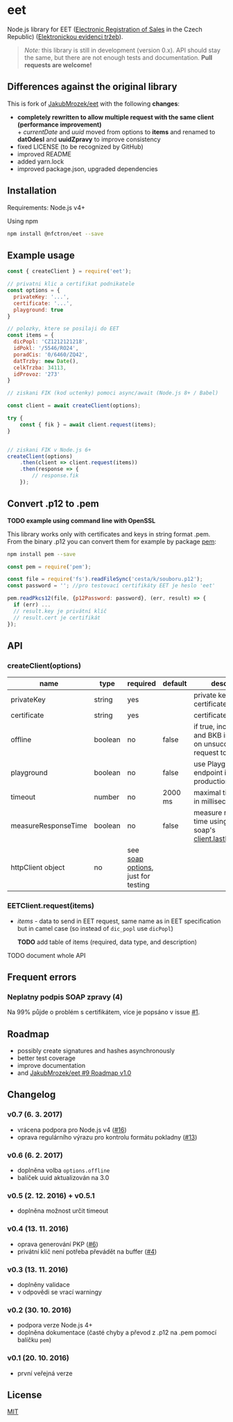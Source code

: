# eet

Node.js library for EET ([Electronic Registration of Sales](http://www.etrzby.cz/assets/cs/prilohy/EET_popis_rozhrani_v3.1.1_EN.pdf) in the Czech Republic) ([Elektronickou evidenci tržeb](http://www.etrzby.cz/cs/technicka-specifikace)).

> _Note:_ this library is still in development (version 0.x). API should stay the same, but there are not enough tests and documentation.
> **Pull requests are welcome!**


## Differences against the original library

This is fork of [JakubMrozek/eet](https://github.com/JakubMrozek/eet) with the following **changes**:
- **completely rewritten to allow multiple request with the same client (performance improvement)**  
	\+ _currentDate_ and _uuid_ moved from options to **items** and renamed to **datOdesl** and **uuidZpravy** to improve consistency
- fixed LICENSE (to be recognized by GitHub)
- improved README
- added yarn.lock
- improved package.json, upgraded dependencies


## Installation 

Requirements: Node.js v4+

Using npm

```bash
npm install @nfctron/eet --save
```


## Example usage

```javascript
const { createClient } = require('eet');

// privatni klic a certifikat podnikatele
const options = {
  privateKey: '...',
  certificate: '...',
  playground: true
}

// polozky, ktere se posilaji do EET 
const items = {
  dicPopl: 'CZ1212121218',
  idPokl: '/5546/RO24',
  poradCis: '0/6460/ZQ42',
  datTrzby: new Date(),
  celkTrzba: 34113,
  idProvoz: '273'
}

// ziskani FIK (kod uctenky) pomoci async/await (Node.js 8+ / Babel)

const client = await createClient(options);

try {
	const { fik } = await client.request(items);
}


// ziskani FIK v Node.js 6+
createClient(options)
	.then(client => client.request(items))
	.then(response => {
		// response.fik
	});
```


## Convert .p12 to .pem

**TODO example using command line with OpenSSL**

This library works only with certificates and keys in string format .pem.
From the binary .p12 you can convert them for example by package [pem](https://github.com/andris9/pem):

```bash
npm install pem --save
```

```javascript
const pem = require('pem');

const file = require('fs').readFileSync('cesta/k/souboru.p12');
const password = ''; //pro testovací certifikáty EET je heslo 'eet'

pem.readPkcs12(file, {p12Password: password}, (err, result) => {
  if (err) ...
  // result.key je privátní klíč
  // result.cert je certifikát
});
```


## API


### createClient(options)

|        name         |  type   |                                     required                                      | default |                                                      description                                                       |
|---------------------|---------|-----------------------------------------------------------------------------------|---------|------------------------------------------------------------------------------------------------------------------------|
| privateKey          | string  | yes                                                                               |         | private key for the certificate                                                                                        |
| certificate         | string  | yes                                                                               |         | certificate                                                                                                            |
| offline             | boolean | no                                                                                | false   | if true, includes PKP and BKB in response on unsuccessful request to EET                                               |
| playground          | boolean | no                                                                                | false   | use Playground EET endpoint instead of production                                                                      |
| timeout             | number  | no                                                                                | 2000 ms | maximal time to wait in milliseconds                                                                                   |
| measureResponseTime | boolean | no                                                                                | false   | measure response time using node-soap's [client.lastElapsedTime](https://github.com/vpulim/node-soap#options-optional) |
| httpClient object   | no      | see [soap options](https://github.com/vpulim/node-soap#options), just for testing |         |                                                                                                                        |


### EETClient.request(items)

* *items* - data to send in EET request, same name as in EET specification but in camel case (so instead of `dic_popl` use `dicPopl`)

	**TODO** add table of items (required, data type, and description)


TODO document whole API


## Frequent errors

### Neplatny podpis SOAP zpravy (4)

Na 99% půjde o problém s certifikátem, více je popsáno v issue [#1](https://github.com/JakubMrozek/eet/issues/1#issuecomment-256877574).


## Roadmap

- possibly create signatures and hashes asynchronously
- better test coverage
- improve documentation
- and [JakubMrozek/eet #9 Roadmap v1.0](https://github.com/JakubMrozek/eet/issues/9#issue-189261486)


## Changelog

### v0.7 (6. 3. 2017)
- vrácena podpora pro Node.js v4 ([#16](https://github.com/JakubMrozek/eet/pull/16))
- oprava regulárního výrazu pro kontrolu formátu pokladny ([#13](https://github.com/JakubMrozek/eet/pull/13))

### v0.6 (6. 2. 2017)
- doplněna volba `options.offline`
- balíček uuid aktualizován na 3.0

### v0.5 (2. 12. 2016) + v0.5.1
- doplněna možnost určit timeout 

### v0.4 (13. 11. 2016)
- oprava generování PKP ([#6](https://github.com/JakubMrozek/eet/issues/6))
- privátní klíč není potřeba převádět na buffer ([#4](https://github.com/JakubMrozek/eet/pull/4))

### v0.3 (13. 11. 2016)
- doplněny validace
- v odpovědi se vrací warningy

### v0.2 (30. 10. 2016)
- podpora verze Node.js 4+
- doplněna dokumentace (časté chyby a převod z .p12 na .pem pomocí balíčku `pem`)

### v0.1 (20. 10. 2016)
- první veřejná verze


## License

[MIT](/LICENSE.md)
